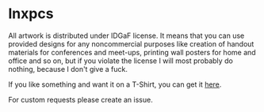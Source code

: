 # lnxpcs

All artwork is distributed under IDGaF license. It means that you can use provided designs for any noncommercial purposes like creation of handout materials for conferences and meet-ups, printing wall posters for home and office and so on, but if you violate the license I will most probably do nothing, because I don't give a fuck.

If you like something and want it on a T-Shirt, you can get it [here](https://teespring.com/stores/best-linux-tees). 

For custom requests please create an issue.
